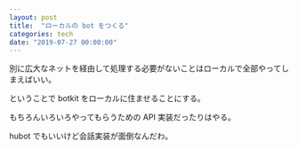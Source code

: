 ```yaml
---
layout: post
title:  "ローカルの bot をつくる"
categories: tech
date: "2019-07-27 00:00:00"
---
```


別に広大なネットを経由して処理する必要がないことはローカルで全部やってしまえばいい。

ということで botkit をローカルに住ませることにする。

もちろんいろいろやってもらうための API 実装だったりはやる。

hubot でもいいけど会話実装が面倒なんだわ。